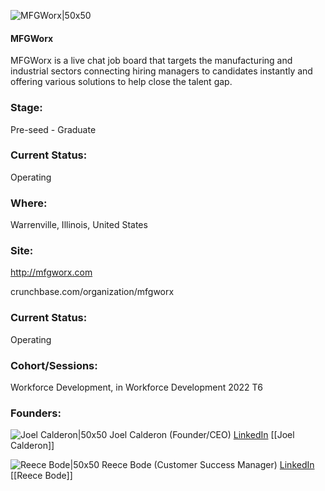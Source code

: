 

![MFGWorx|50x50](https://res.cloudinary.com/crunchbase-production/image/upload/xsz3ejpqjo0gladolu9y)

#### MFGWorx
MFGWorx is a live chat job board that targets the manufacturing and industrial sectors connecting hiring managers to candidates instantly and offering various solutions to help close the talent gap.

### Stage: 
Pre-seed - Graduate 

### Current Status: 
Operating

### Where:
Warrenville, Illinois, United States

### Site:
http://mfgworx.com



crunchbase.com/organization/mfgworx

### Current Status: 
Operating

### Cohort/Sessions: 
Workforce Development, in Workforce Development 2022 T6

### Founders: 

![Joel Calderon|50x50]() Joel Calderon (Founder/CEO) [LinkedIn](https://linkedin.com/in/joelcalderon1) [[Joel Calderon]]

![Reece Bode|50x50]() Reece Bode (Customer Success Manager) [LinkedIn](https://) [[Reece Bode]]


